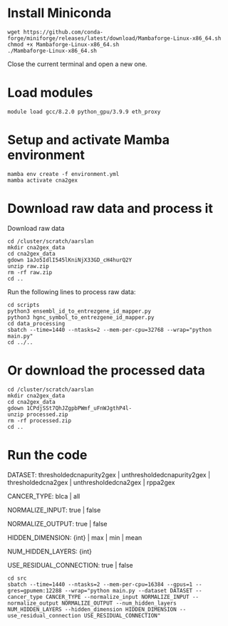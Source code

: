 # Install Miniconda

```
wget https://github.com/conda-forge/miniforge/releases/latest/download/Mambaforge-Linux-x86_64.sh
chmod +x Mambaforge-Linux-x86_64.sh
./Mambaforge-Linux-x86_64.sh
```

Close the current terminal and open a new one.

# Load modules

```
module load gcc/8.2.0 python_gpu/3.9.9 eth_proxy
```

# Setup and activate Mamba environment

```
mamba env create -f environment.yml
mamba activate cna2gex
```

# Download raw data and process it

Download raw data
```
cd /cluster/scratch/aarslan
mkdir cna2gex_data
cd cna2gex_data
gdown 1aJo5IdlI545lKniNjX33GD_cH4hurQ2Y
unzip raw.zip
rm -rf raw.zip
cd ..
```

Run the following lines to process raw data:

```
cd scripts
python3 ensembl_id_to_entrezgene_id_mapper.py
python3 hgnc_symbol_to_entrezgene_id_mapper.py
cd data_processing
sbatch --time=1440 --ntasks=2 --mem-per-cpu=32768 --wrap="python main.py"
cd ../..
```

# Or download the processed data

```
cd /cluster/scratch/aarslan
mkdir cna2gex_data
cd cna2gex_data
gdown 1CPdjSSt7QhJZgpbPWmf_uFnWJgthP4l-
unzip processed.zip
rm -rf processed.zip
cd ..
```

# Run the code

DATASET: thresholdedcnapurity2gex | unthresholdedcnapurity2gex | thresholdedcna2gex | unthresholdedcna2gex | rppa2gex

CANCER_TYPE: blca | all

NORMALIZE_INPUT: true | false

NORMALIZE_OUTPUT: true | false

HIDDEN_DIMENSION: {int} | max | min | mean

NUM_HIDDEN_LAYERS: {int}

USE_RESIDUAL_CONNECTION: true | false

```
cd src
sbatch --time=1440 --ntasks=2 --mem-per-cpu=16384 --gpus=1 --gres=gpumem:12288 --wrap="python main.py --dataset DATASET --cancer_type CANCER_TYPE --normalize_input NORMALIZE_INPUT --normalize_output NORMALIZE_OUTPUT --num_hidden_layers NUM_HIDDEN_LAYERS --hidden_dimension HIDDEN_DIMENSION --use_residual_connection USE_RESIDUAL_CONNECTION"
```

